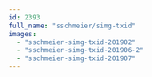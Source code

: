 ```yaml
---
id: 2393
full_name: "sschmeier/simg-txid"
images: 
  - "sschmeier-simg-txid-201902"
  - "sschmeier-simg-txid-201906-2"
  - "sschmeier-simg-txid-201907"
---
```

